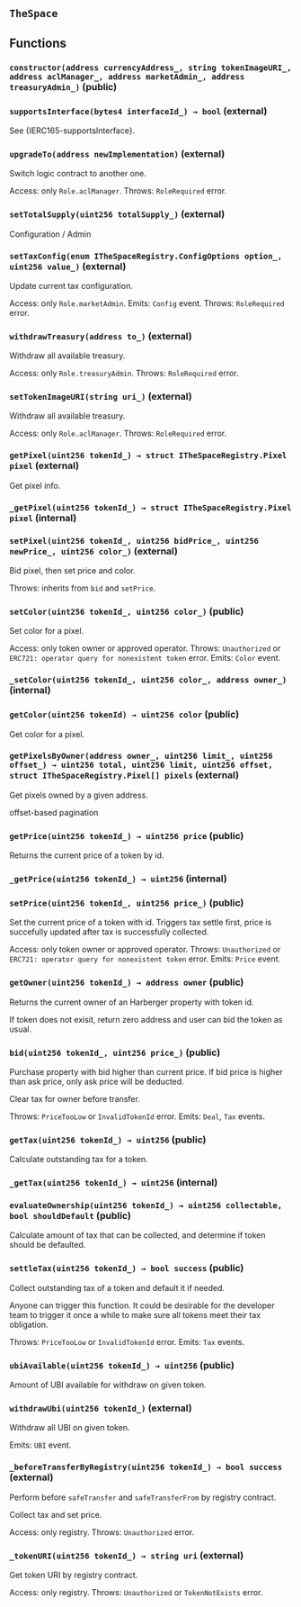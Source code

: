 ## `TheSpace`

## Functions

### `constructor(address currencyAddress_, string tokenImageURI_, address aclManager_, address marketAdmin_, address treasuryAdmin_)` (public)

### `supportsInterface(bytes4 interfaceId_) → bool` (external)

See {IERC165-supportsInterface}.

### `upgradeTo(address newImplementation)` (external)

Switch logic contract to another one.

Access: only `Role.aclManager`.
Throws: `RoleRequired` error.

### `setTotalSupply(uint256 totalSupply_)` (external)

Configuration / Admin

### `setTaxConfig(enum ITheSpaceRegistry.ConfigOptions option_, uint256 value_)` (external)

Update current tax configuration.

Access: only `Role.marketAdmin`.
Emits: `Config` event.
Throws: `RoleRequired` error.

### `withdrawTreasury(address to_)` (external)

Withdraw all available treasury.

Access: only `Role.treasuryAdmin`.
Throws: `RoleRequired` error.

### `setTokenImageURI(string uri_)` (external)

Withdraw all available treasury.

Access: only `Role.aclManager`.
Throws: `RoleRequired` error.

### `getPixel(uint256 tokenId_) → struct ITheSpaceRegistry.Pixel pixel` (external)

Get pixel info.

### `_getPixel(uint256 tokenId_) → struct ITheSpaceRegistry.Pixel pixel` (internal)

### `setPixel(uint256 tokenId_, uint256 bidPrice_, uint256 newPrice_, uint256 color_)` (external)

Bid pixel, then set price and color.

Throws: inherits from `bid` and `setPrice`.

### `setColor(uint256 tokenId_, uint256 color_)` (public)

Set color for a pixel.

Access: only token owner or approved operator.
Throws: `Unauthorized` or `ERC721: operator query for nonexistent token` error.
Emits: `Color` event.

### `_setColor(uint256 tokenId_, uint256 color_, address owner_)` (internal)

### `getColor(uint256 tokenId) → uint256 color` (public)

Get color for a pixel.

### `getPixelsByOwner(address owner_, uint256 limit_, uint256 offset_) → uint256 total, uint256 limit, uint256 offset, struct ITheSpaceRegistry.Pixel[] pixels` (external)

Get pixels owned by a given address.

offset-based pagination

### `getPrice(uint256 tokenId_) → uint256 price` (public)

Returns the current price of a token by id.

### `_getPrice(uint256 tokenId_) → uint256` (internal)

### `setPrice(uint256 tokenId_, uint256 price_)` (public)

Set the current price of a token with id. Triggers tax settle first, price is succefully updated after tax is successfully collected.

Access: only token owner or approved operator.
Throws: `Unauthorized` or `ERC721: operator query for nonexistent token` error.
Emits: `Price` event.

### `getOwner(uint256 tokenId_) → address owner` (public)

Returns the current owner of an Harberger property with token id.

If token does not exisit, return zero address and user can bid the token as usual.

### `bid(uint256 tokenId_, uint256 price_)` (public)

Purchase property with bid higher than current price.
If bid price is higher than ask price, only ask price will be deducted.

Clear tax for owner before transfer.

Throws: `PriceTooLow` or `InvalidTokenId` error.
Emits: `Deal`, `Tax` events.

### `getTax(uint256 tokenId_) → uint256` (public)

Calculate outstanding tax for a token.

### `_getTax(uint256 tokenId_) → uint256` (internal)

### `evaluateOwnership(uint256 tokenId_) → uint256 collectable, bool shouldDefault` (public)

Calculate amount of tax that can be collected, and determine if token should be defaulted.

### `settleTax(uint256 tokenId_) → bool success` (public)

Collect outstanding tax of a token and default it if needed.

Anyone can trigger this function. It could be desirable for the developer team to trigger it once a while to make sure all tokens meet their tax obligation.

Throws: `PriceTooLow` or `InvalidTokenId` error.
Emits: `Tax` events.

### `ubiAvailable(uint256 tokenId_) → uint256` (public)

Amount of UBI available for withdraw on given token.

### `withdrawUbi(uint256 tokenId_)` (external)

Withdraw all UBI on given token.

Emits: `UBI` event.

### `_beforeTransferByRegistry(uint256 tokenId_) → bool success` (external)

Perform before `safeTransfer` and `safeTransferFrom` by registry contract.

Collect tax and set price.

Access: only registry.
Throws: `Unauthorized` error.

### `_tokenURI(uint256 tokenId_) → string uri` (external)

Get token URI by registry contract.

Access: only registry.
Throws: `Unauthorized` or `TokenNotExists` error.
